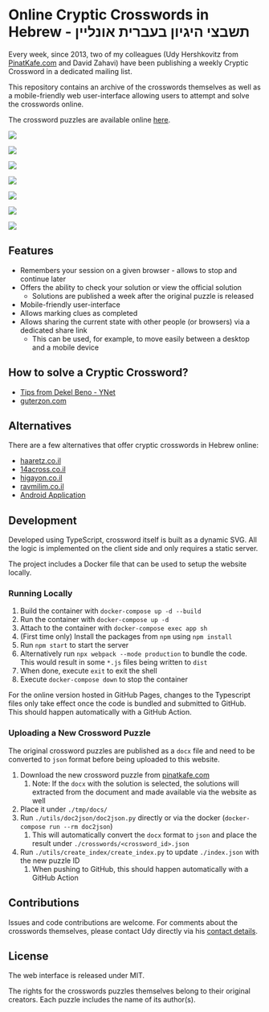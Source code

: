 
# Online Cryptic Crosswords in Hebrew - תשבצי היגיון בעברית אונליין

Every week, since 2013, two of my colleagues (Udy Hershkovitz from [PinatKafe.com](https://pinatkafe.com) and David Zahavi)
have been publishing a weekly Cryptic Crossword in a dedicated mailing list.

This repository contains an archive of the crosswords themselves as well as a mobile-friendly web 
user-interface allowing users to attempt and solve the crosswords online. 

The crossword puzzles are available online [here](https://dvd848.github.io/cryptic-crossword/).

![](screenshots/game1.png)

![](screenshots/game2.png)

![](screenshots/game3.png)

![](screenshots/game4.png)

![](screenshots/game5.png)

![](screenshots/game6.png)

![](screenshots/game7.png)

## Features

 * Remembers your session on a given browser - allows to stop and continue later
 * Offers the ability to check your solution or view the official solution
   * Solutions are published a week after the original puzzle is released
 * Mobile-friendly user-interface
 * Allows marking clues as completed
 * Allows sharing the current state with other people (or browsers) via a dedicated share link
   * This can be used, for example, to move easily between a desktop and a mobile device

## How to solve a Cryptic Crossword?

 * [Tips from Dekel Beno - YNet](https://www.ynet.co.il/articles/0,7340,L-5455858,00.html)
 * [guterzon.com](http://www.guterzon.com/chida/learn.htm)

## Alternatives

There are a few alternatives that offer cryptic crosswords in Hebrew online:

 * [haaretz.co.il](https://www.haaretz.co.il/gallery/xword)
 * [14across.co.il](https://www.14across.co.il/)
 * [higayon.co.il](http://www.higayon.co.il/)
 * [ravmilim.co.il](https://blog.ravmilim.co.il/tasbetson/)
 * [Android Application](https://play.google.com/store/apps/details?id=crosswords.higayon)

## Development

Developed using TypeScript, crossword itself is built as a dynamic SVG.
All the logic is implemented on the client side and only requires a static server.

The project includes a Docker file that can be used to setup the website locally.  

### Running Locally

 1. Build the container with `docker-compose up -d --build`
 2. Run the container with `docker-compose up -d`
 3. Attach to the container with `docker-compose exec app sh`
 4. (First time only) Install the packages from `npm` using `npm install`
 5. Run `npm start` to start the server
 6. Alternatively run `npx webpack --mode production` to bundle the code. This would result in some `*.js` files being written to `dist`
 7. When done, execute `exit` to exit the shell
 8. Execute `docker-compose down` to stop the container

For the online version hosted in GitHub Pages, changes to the Typescript files only take effect once the code is bundled and submitted to GitHub.  
This should happen automatically with a GitHub Action.

### Uploading a New Crossword Puzzle

The original crossword puzzles are published as a `docx` file and need to be converted to `json` format before being uploaded to this website.

 1. Download the new crossword puzzle from [pinatkafe.com](https://pinatkafe.com/%d7%aa%d7%a9%d7%91%d7%a6%d7%99-%d7%94%d7%92%d7%99%d7%95%d7%9f/)
    1. Note: If the `docx` with the solution is selected, the solutions will extracted from the document and made available via the website as well
 2. Place it under `./tmp/docs/`
 3. Run `./utils/doc2json/doc2json.py` directly or via the docker (`docker-compose run --rm doc2json`)
    1. This will automatically convert the `docx` format to `json` and place the result under `./crosswords/<crossword_id>.json`
 4. Run `./utils/create_index/create_index.py` to update `./index.json` with the new puzzle ID
    1. When pushing to GitHub, this should happen automatically with a GitHub Action

## Contributions

Issues and code contributions are welcome. For comments about the crosswords themselves, please contact Udy directly via his
[contact details](https://pinatkafe.com/%d7%90%d7%95%d7%93%d7%95%d7%aa/).

## License

The web interface is released under MIT.

The rights for the crosswords puzzles themselves belong to their original creators. Each puzzle includes the name of its author(s).